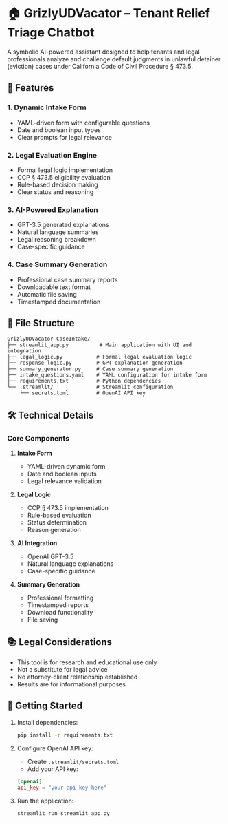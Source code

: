 # 🏠 GrizlyUDVacator – Tenant Relief Triage Chatbot

A symbolic AI-powered assistant designed to help tenants and legal professionals analyze and challenge default judgments in unlawful detainer (eviction) cases under California Code of Civil Procedure § 473.5.

## 🚀 Features

### 1. Dynamic Intake Form
- YAML-driven form with configurable questions
- Date and boolean input types
- Clear prompts for legal relevance

### 2. Legal Evaluation Engine
- Formal legal logic implementation
- CCP § 473.5 eligibility evaluation
- Rule-based decision making
- Clear status and reasoning

### 3. AI-Powered Explanation
- GPT-3.5 generated explanations
- Natural language summaries
- Legal reasoning breakdown
- Case-specific guidance

### 4. Case Summary Generation
- Professional case summary reports
- Downloadable text format
- Automatic file saving
- Timestamped documentation

## 📁 File Structure

```
GrizlyUDVacator-CaseIntake/
├── streamlit_app.py          # Main application with UI and integration
├── legal_logic.py           # Formal legal evaluation logic
├── response_logic.py        # GPT explanation generation
├── summary_generator.py     # Case summary generation
├── intake_questions.yaml    # YAML configuration for intake form
├── requirements.txt         # Python dependencies
└── .streamlit/              # Streamlit configuration
    └── secrets.toml         # OpenAI API key
```

## 🛠️ Technical Details

### Core Components

1. **Intake Form**
   - YAML-driven dynamic form
   - Date and boolean inputs
   - Legal relevance validation

2. **Legal Logic**
   - CCP § 473.5 implementation
   - Rule-based evaluation
   - Status determination
   - Reason generation

3. **AI Integration**
   - OpenAI GPT-3.5
   - Natural language explanations
   - Case-specific guidance

4. **Summary Generation**
   - Professional formatting
   - Timestamped reports
   - Download functionality
   - File saving

## 📚 Legal Considerations

- This tool is for research and educational use only
- Not a substitute for legal advice
- No attorney-client relationship established
- Results are for informational purposes

## 🚀 Getting Started

1. Install dependencies:

   ```bash
   pip install -r requirements.txt
   ```

2. Configure OpenAI API key:
   - Create `.streamlit/secrets.toml`
   - Add your API key:
   ```toml
   [openai]
   api_key = "your-api-key-here"
   ```

3. Run the application:

   ```bash
   streamlit run streamlit_app.py
   ```
